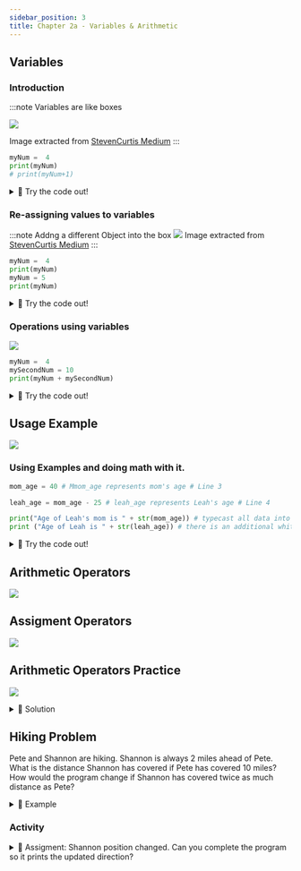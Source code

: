 ```yaml
---
sidebar_position: 3
title: Chapter 2a - Variables & Arithmetic
---
```


## Variables

### Introduction


:::note Variables are like boxes

<!-- ![](../../static/img/2022-05-04-03-07-10.png) -->
![](../../static/img/2022-05-04-03-21-48.png)

Image extracted from [StevenCurtis Medium](https://stevenpcurtis.medium.com/what-is-a-variable-3447ac1331b9)
:::

```python
myNum =  4
print(myNum)
# print(myNum+1)
```

<details>
<summary>
🧪 Try the code out! 
</summary>
<iframe src="https://trinket.io/embed/python/b2edae9fe5" width="100%" height="300" frameborder="0" marginwidth="0" marginheight="0" allowfullscreen></iframe>

</details>

### Re-assigning values to variables

:::note Addng a different Object into the box
![](../../static/img/2022-05-04-03-21-09.png)
Image extracted from [StevenCurtis Medium](https://stevenpcurtis.medium.com/what-is-a-variable-3447ac1331b9)
:::

```python
myNum =  4 
print(myNum) 
myNum = 5
print(myNum) 
```


<details>
<summary>
🧪 Try the code out! 
</summary>
<iframe src="https://trinket.io/embed/python/81a661f2eb" width="100%" height="300" frameborder="0" marginwidth="0" marginheight="0" allowfullscreen></iframe>

</details>


### Operations using variables
![](../../static/img/2022-05-04-03-26-20.png)
```python
myNum =  4
mySecondNum = 10
print(myNum + mySecondNum) 
```

<details>
<summary>
🧪 Try the code out! 
</summary>
<iframe src="https://trinket.io/embed/python/02335cd571" width="100%" height="300" frameborder="0" marginwidth="0" marginheight="0" allowfullscreen></iframe>

</details>



## Usage Example

![](../../static/img/2022-04-26-20-14-58.png)

### Using Examples and doing math with it.
```python
mom_age = 40 # Mmom_age represents mom's age # Line 3

leah_age = mom_age - 25 # leah_age represents Leah's age # Line 4

print("Age of Leah's mom is " + str(mom_age)) # typecast all data into string type    # Line 5
print ("Age of Leah is " + str(leah_age)) # there is an additional whitespace in the text to improve readablity # Line 6
```

<details>
<summary>
🧪 Try the code out! 
</summary>
<iframe src="https://trinket.io/embed/python3/7f0196f87d" width="100%" height="300" frameborder="0" marginwidth="0" marginheight="0" allowfullscreen></iframe>

</details>


## Arithmetic Operators

![](../../static/img/2022-04-26-20-29-18.png)





## Assigment Operators

![](../../static/img/2022-04-26-20-30-36.png)




## Arithmetic Operators Practice

![](../../static/img/2022-04-26-20-35-32.png)


<details>
<summary>
📒 Solution
</summary>
<iframe src="https://trinket.io/embed/python3/85939a160b" width="100%" height="600" frameborder="0" marginwidth="0" marginheight="0" allowfullscreen></iframe>

</details>

## Hiking Problem
Pete and Shannon are hiking. Shannon is always 2 miles ahead of Pete. What is the distance Shannon has covered if Pete has covered 10 miles? How would the program change if Shannon has covered twice as much distance as Pete?


<details>
<summary>
📒 Example
</summary>
<iframe src="https://trinket.io/embed/python3/b65afedb60" width="100%" height="600" frameborder="0" marginwidth="0" marginheight="0" allowfullscreen></iframe>

</details>

### Activity
<details>
<summary>
📝 Assigment: Shannon position changed. Can you complete the program so it prints the updated direction?
</summary>
<iframe src="https://trinket.io/embed/python3/0eb7a60624" width="100%" height="600" frameborder="0" marginwidth="0" marginheight="0" allowfullscreen></iframe>

</details>
















